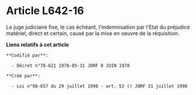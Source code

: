 # Article L642-16

Le juge judiciaire fixe, le cas échéant, l'indemnisation par l'Etat du préjudice matériel, direct et certain, causé par la
mise en oeuvre de la réquisition.

**Liens relatifs à cet article**

	**Codifié par**:

	  - Décret n°78-621 1978-05-31 JORF 8 JUIN 1978

	**Créé par**:

	  - Loi n°98-657 du 29 juillet 1998 - art. 52 () JORF 31 juillet 1998
